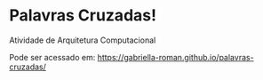 # Palavras Cruzadas!
Atividade de Arquitetura Computacional

Pode ser acessado em: https://gabriella-roman.github.io/palavras-cruzadas/
